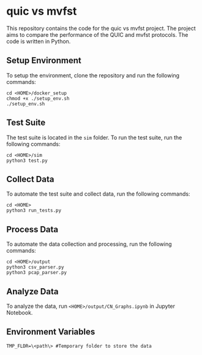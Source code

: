 # quic vs mvfst
This repository contains the code for the quic vs mvfst project. The project aims to compare the performance of the QUIC and mvfst protocols. The code is written in Python.

## Setup Environment
To setup the environment, clone the repository and run the following commands:
```
cd <HOME>/docker_setup
chmod +x ./setup_env.sh
./setup_env.sh
```

## Test Suite
The test suite is located in the `sim` folder. To run the test suite, run the following commands:
```
cd <HOME>/sim
python3 test.py
```

## Collect Data
To automate the test suite and collect data, run the following commands:
```
cd <HOME>
python3 run_tests.py
```

## Process Data
To automate the data collection and processing, run the following commands:
```
cd <HOME>/output
python3 csv_parser.py
python3 pcap_parser.py
```

## Analyze Data
To analyze the data, run `<HOME>/output/CN_Graphs.ipynb` in Jupyter Notebook.

## Environment Variables
```TMP_FLDR=\<path\> #Temporary folder to store the data```
